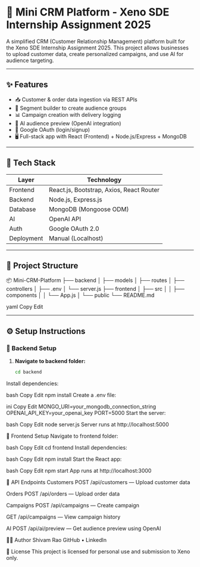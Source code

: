 # 🧠 Mini CRM Platform - Xeno SDE Internship Assignment 2025

A simplified CRM (Customer Relationship Management) platform built for the Xeno SDE Internship Assignment 2025. This project allows businesses to upload customer data, create personalized campaigns, and use AI for audience targeting.

---

## ✨ Features

- 📥 Customer & order data ingestion via REST APIs
- 🎯 Segment builder to create audience groups
- 📊 Campaign creation with delivery logging
- 🤖 AI audience preview (OpenAI integration)
- 🔐 Google OAuth (login/signup)
- 🖥️ Full-stack app with React (Frontend) + Node.js/Express + MongoDB

---

## 🧩 Tech Stack

| Layer       | Technology                          |
|------------|--------------------------------------|
| Frontend   | React.js, Bootstrap, Axios, React Router |
| Backend    | Node.js, Express.js                  |
| Database   | MongoDB (Mongoose ODM)               |
| AI         | OpenAI API                           |
| Auth       | Google OAuth 2.0                     |
| Deployment | Manual (Localhost)                   |

---

## 📁 Project Structure

📦 Mini-CRM-Platform
├── backend
│ ├── models
│ ├── routes
│ ├── controllers
│ ├── .env
│ └── server.js
├── frontend
│ ├── src
│ │ ├── components
│ │ └── App.js
│ └── public
└── README.md

yaml
Copy
Edit

---

## ⚙️ Setup Instructions

### 🔧 Backend Setup

1. **Navigate to backend folder:**
   ```bash
   cd backend
Install dependencies:

bash
Copy
Edit
npm install
Create a .env file:

ini
Copy
Edit
MONGO_URI=your_mongodb_connection_string
OPENAI_API_KEY=your_openai_key
PORT=5000
Start the server:

bash
Copy
Edit
node server.js
Server runs at http://localhost:5000

🎨 Frontend Setup
Navigate to frontend folder:

bash
Copy
Edit
cd frontend
Install dependencies:

bash
Copy
Edit
npm install
Start the React app:

bash
Copy
Edit
npm start
App runs at http://localhost:3000

🚀 API Endpoints
Customers
POST /api/customers — Upload customer data

Orders
POST /api/orders — Upload order data

Campaigns
POST /api/campaigns — Create campaign

GET /api/campaigns — View campaign history

AI
POST /api/ai/preview — Get audience preview using OpenAI

👨‍💻 Author
Shivam Rao
GitHub • LinkedIn


📜 License
This project is licensed for personal use and submission to Xeno only.
